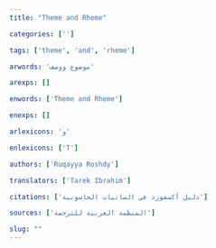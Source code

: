 ```yaml
---
title: "Theme and Rheme"

categories: ['']

tags: ['theme', 'and', 'rheme']

arwords: 'موضوع ووصف'

arexps: []

enwords: ['Theme and Rheme']

enexps: []

arlexicons: 'و'

enlexicons: ['T']

authors: ['Ruqayya Roshdy']

translators: ['Tarek Ibrahim']

citations: ['دليل أكسفورد في السانيات الحاسوبية']

sources: ['المنظمة العربية للترجمة']

slug: ""
---
```

